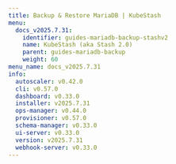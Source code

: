 ```yaml
---
title: Backup & Restore MariaDB | KubeStash
menu:
  docs_v2025.7.31:
    identifier: guides-mariadb-backup-stashv2
    name: KubeStash (aka Stash 2.0)
    parent: guides-mariadb-backup
    weight: 60
menu_name: docs_v2025.7.31
info:
  autoscaler: v0.42.0
  cli: v0.57.0
  dashboard: v0.33.0
  installer: v2025.7.31
  ops-manager: v0.44.0
  provisioner: v0.57.0
  schema-manager: v0.33.0
  ui-server: v0.33.0
  version: v2025.7.31
  webhook-server: v0.33.0
---
```


